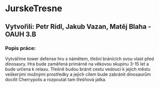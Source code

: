 # JurskeTresne
## Vytvořili: Petr Rídl, Jakub Vazan, Matěj Blaha - OAUH 3.B  
  
### Popis práce:  
Vytváříme tower defense hru s námětem, třešní bránících svou vlast před dinosaury. Hra bude zaměřená primárně na věkovou skupinu 3-15 let a bude určena k relaxu. 
Třešně budou bránit cestu vedoucí k jejich městu veškerými možnými prostředky a jejich cílem bude zabránit dinosaurům docílit Cherrypolis a rozpoutat tam třešňová jatka.
